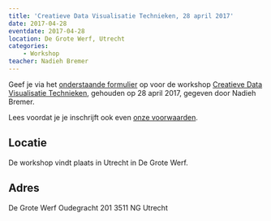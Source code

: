 ```yaml
---
title: 'Creatieve Data Visualisatie Technieken, 28 april 2017'
date: 2017-04-28
eventdate: 2017-04-28
location: De Grote Werf, Utrecht
categories:
    - Workshop
teacher: Nadieh Bremer
---
```


Geef je via het [onderstaande formulier](#formulier-1) op voor de workshop [Creatieve Data Visualisatie Technieken](/workshops/creatieve-data-visualisatie-nadieh-bremer), gehouden op 28 april 2017, gegeven door Nadieh Bremer.

Lees voordat je je inschrijft ook even [onze voorwaarden](/workshops/voor-deelnemers).

## Locatie

De workshop vindt plaats in Utrecht in De Grote Werf.

## Adres

De Grote Werf
Oudegracht 201
3511 NG Utrecht
